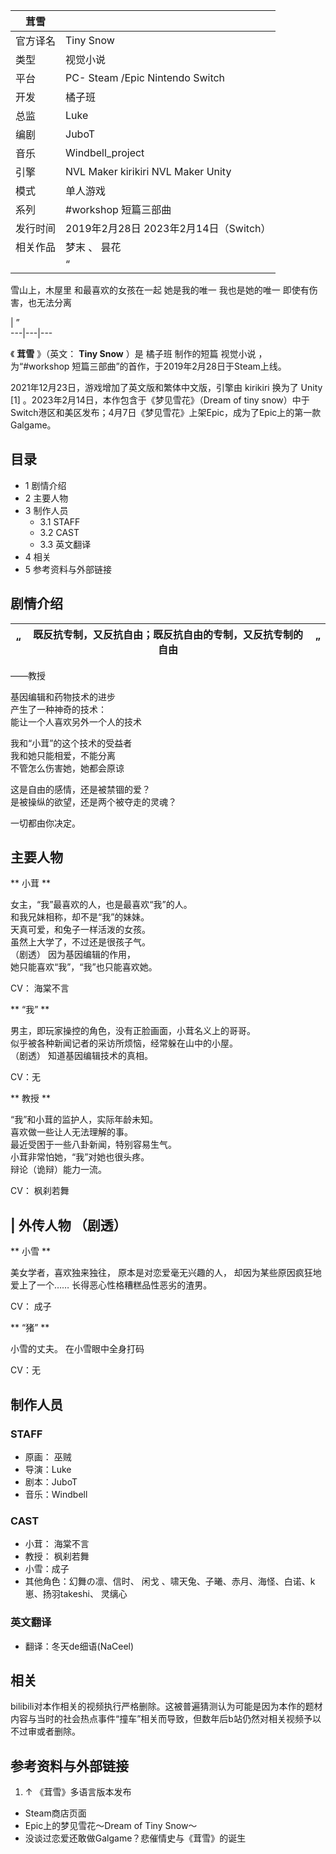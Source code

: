 |  茸雪  ||
|---|---|
|官方译名  |  Tiny Snow   |
|类型  |  视觉小说   |
|平台  |  PC-  Steam  /Epic  Nintendo Switch   |
|开发  |  橘子班   |
|总监  |  Luke   |
|编剧  |  JuboT   |
|音乐  |  Windbell_project   |
|引擎  |  NVL Maker  kirikiri  NVL Maker Unity   |
|模式  |  单人游戏   |
|系列  |  #workshop 短篇三部曲   |
|发行时间  |  2019年2月28日  2023年2月14日（Switch）   |
|相关作品  |  梦末  、  昙花   |
||  “|

雪山上，木屋里  和最喜欢的女孩在一起  她是我的唯一  我也是她的唯一  即使有伤害，也无法分离 </br>

|  ”  
---|---|---  
  
《 **茸雪** 》（英文： **Tiny Snow** ）是  橘子班  制作的短篇  视觉小说  ，为“#workshop
短篇三部曲”的首作，于2019年2月28日于Steam上线。

2021年12月23日，游戏增加了英文版和繁体中文版，引擎由  kirikiri  换为了  Unity  [1]
。2023年2月14日，本作包含于《梦见雪花》（Dream of tiny
snow）中于Switch港区和美区发布；4月7日《梦见雪花》上架Epic，成为了Epic上的第一款Galgame。

##  目录

  * 1  剧情介绍 
  * 2  主要人物 
  * 3  制作人员 
    * 3.1  STAFF 
    * 3.2  CAST 
    * 3.3  英文翻译 
  * 4  相关 
  * 5  参考资料与外部链接 

##  剧情介绍

|  “  |  既反抗专制，又反抗自由；既反抗自由的专制，又反抗专制的自由  |  ”   
---|---|---  
——教授  
  
基因编辑和药物技术的进步  
产生了一种神奇的技术：  
能让一个人喜欢另外一个人的技术  
  
我和“小茸”的这个技术的受益者  
我和她只能相爱，不能分离  
不管怎么伤害她，她都会原谅  
  
这是自由的感情，还是被禁锢的爱？  
是被操纵的欲望，还是两个被夺走的灵魂？  
  
一切都由你决定。

##  主要人物

** 小茸  **

女主，“我”最喜欢的人，也是最喜欢“我”的人。  
和我兄妹相称，却不是“我”的妹妹。  
天真可爱，和兔子一样活泼的女孩。  
虽然上大学了，不过还是很孩子气。  
（剧透）  因为基因编辑的作用，  
她只能喜欢“我”，“我”也只能喜欢她。

CV：  海棠不言

** “我”  **

男主，即玩家操控的角色，没有正脸画面，小茸名义上的哥哥。  
似乎被各种新闻记者的采访所烦恼，经常躲在山中的小屋。  
（剧透）  知道基因编辑技术的真相。

CV：无

** 教授  **

“我”和小茸的监护人，实际年龄未知。  
喜欢做一些让人无法理解的事。  
最近受困于一些八卦新闻，特别容易生气。  
小茸非常怕她，“我”对她也很头疼。  
辩论（诡辩）能力一流。

CV：  枫刹若舞

|  外传人物  （剧透）  
---  
  
** 小雪  **

美女学者，喜欢独来独往，  原本是对恋爱毫无兴趣的人，  却因为某些原因疯狂地爱上了一个……  长得恶心性格糟糕品性恶劣的渣男。 </br>

CV：  成子

** “猪”  **

小雪的丈夫。  在小雪眼中全身打码  </br>

CV：无  
  
##  制作人员

###  STAFF

  * 原画：  巫贼 
  * 导演：Luke 
  * 剧本：JuboT 
  * 音乐：Windbell 

###  CAST

  * 小茸：  海棠不言 
  * 教授：  枫刹若舞 
  * 小雪：成子 
  * 其他角色：幻舞の凛、信时、  闲戈  、啸天兔、子曦、赤月、海怪、白诺、k崽、扬羽takeshi、  灵缡心 

###  英文翻译

  * 翻译：冬天de细语(NaCeel) 

##  相关

bilibili对本作相关的视频执行严格删除。这被普遍猜测认为可能是因为本作的题材内容与当时的社会热点事件“撞车”相关而导致，但数年后b站仍然对相关视频予以不过审或者删除。

##  参考资料与外部链接

  1. ↑  《茸雪》多语言版本发布 

  * Steam商店页面 
  * Epic上的梦见雪花～Dream of Tiny Snow～ 
  * 没谈过恋爱还敢做Galgame？悲催情史与《茸雪》的诞生 

